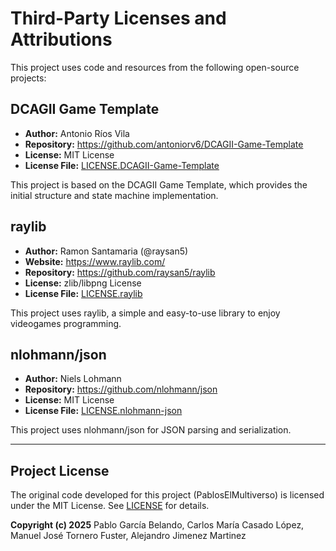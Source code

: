 # Third-Party Licenses and Attributions

This project uses code and resources from the following open-source projects:

## DCAGII Game Template

- **Author:** Antonio Ríos Vila
- **Repository:** https://github.com/antoniorv6/DCAGII-Game-Template
- **License:** MIT License
- **License File:** [LICENSE.DCAGII-Game-Template](LICENSE.DCAGII-Game-Template)

This project is based on the DCAGII Game Template, which provides the initial structure and state machine implementation.

## raylib

- **Author:** Ramon Santamaria (@raysan5)
- **Website:** https://www.raylib.com/
- **Repository:** https://github.com/raysan5/raylib
- **License:** zlib/libpng License
- **License File:** [LICENSE.raylib](LICENSE.raylib)

This project uses raylib, a simple and easy-to-use library to enjoy videogames programming.

## nlohmann/json

- **Author:** Niels Lohmann
- **Repository:** https://github.com/nlohmann/json
- **License:** MIT License
- **License File:** [LICENSE.nlohmann-json](LICENSE.nlohmann-json)

This project uses nlohmann/json for JSON parsing and serialization.

---

## Project License

The original code developed for this project (PablosElMultiverso) is licensed under the MIT License. See [LICENSE](LICENSE) for details.

**Copyright (c) 2025** Pablo García Belando, Carlos María Casado López, Manuel José Tornero Fuster, Alejandro Jimenez Martinez
